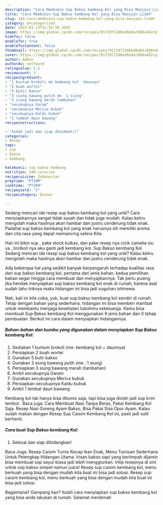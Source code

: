 ```yaml
---
description: "Cara Membikin Sup Bakso kembang Kol yang Bisa Manjain Lidah"
title: "Cara Membikin Sup Bakso kembang Kol yang Bisa Manjain Lidah"
slug: 164-cara-membikin-sup-bakso-kembang-kol-yang-bisa-manjain-lidah
category: Uncategorized
date: 2023-03-13T12:55:50.349Z
image: https://img-global.cpcdn.com/recipes/9172971108ed8a04/680x482cq70/sup-bakso-kembang-kol-foto-resep-utama.jpg
hideToc: false
enableToc: true
enableTocContent: false
thumbnail: https://img-global.cpcdn.com/recipes/9172971108ed8a04/680x482cq70/sup-bakso-kembang-kol-foto-resep-utama.jpg
cover: https://img-global.cpcdn.com/recipes/9172971108ed8a04/680x482cq70/sup-bakso-kembang-kol-foto-resep-utama.jpg
author: Admin
authorAv: notfound
ratingvalue: 3.5
reviewcount: 3
recipeingredient:
- "1 kuntum brokoli me kembang kol  daunnya"
- "2 buah wortel"
- "5 butir bakso"
- "3 siung bawang putih me  1 siung"
- "3 siung bawang merah tambahan"
- "secukupnya Garam"
- "secukupnya Merica bubuk"
- "secukupnya Kaldu bubuk"
- "1 lembat daun bawang"
recipeinstructions:

- "Sudah jadi dan siap dinikmati!"
categories:
- Resep
tags:
- sup
- bakso
- kembang

katakunci: sup bakso kembang 
nutrition: 249 calories
recipecuisine: Indonesian
preptime: "PT29M"
cooktime: "PT36M"
recipeyield: "2"
recipecategory: Dinner

---
```





Sedang mencari ide resep sup bakso kembang kol yang unik? Cara menyiapkannya sangat tidak susah dan tidak juga mudah. Kalau keliru mengolah maka hasilnya akan hambar dan justru cenderung tidak enak. Padahal sup bakso kembang kol yang enak harusnya sih memiliki aroma dan cita rasa yang dapat memancing selera Kita.





Hari ini bikin sup , pake stock kulkas, dan pake resep nya cicik camelia siu va , brolkoli nya aku ganti jadi kembang kol. Sup Bakso kembang Kol Sedang mencari ide resep sup bakso kembang kol yang unik? Kalau keliru mengolah maka hasilnya akan hambar dan justru cenderung tidak enak.

Ada beberapa hal yang sedikit banyak berpengaruh terhadap kualitas rasa dari sup bakso kembang kol, pertama dari jenis bahan, kedua pemilihan bahan segar hingga cara membuat dan menyajikannya. Tak perlu pusing jika hendak menyiapkan sup bakso kembang kol enak di rumah, karena asal sudah tahu triknya maka hidangan ini bisa jadi suguhan istimewa.






Nah, kali ini kita coba, yuk, buat sup bakso kembang kol sendiri di rumah. Tetap dengan bahan yang sederhana, hidangan ini bisa memberi manfaat untuk membantu menjaga kesehatan tubuhmu sekeluarga. Kamu bisa membuat Sup Bakso kembang Kol menggunakan 9 jenis bahan dan 0 tahap pembuatan. Berikut ini cara dalam menyiapkan hidangannya.

<!--inarticleads1-->

##### Bahan-bahan dan bumbu yang digunakan dalam menyiapkan Sup Bakso kembang Kol:

1. Sediakan 1 kuntum brokoli (me: kembang kol + daunnya)
1. Persiapkan 2 buah wortel
1. Gunakan 5 butir bakso
1. Gunakan 3 siung bawang putih (me : 1 siung)
1. Persiapkan 3 siung bawang merah (tambahan)
1. Ambil secukupnya Garam
1. Gunakan secukupnya Merica bubuk
1. Persiapkan secukupnya Kaldu bubuk
1. Ambil 1 lembat daun bawang


Kembang kol tak hanya bisa ditumis saja, tapi bisa juga diolah jadi sup krim lembut.. Baca juga: Cara Membuat Nasi Tanpa Beras, Pakai Kembang Kol Saja. Resep Nasi Goreng Ayam Bakso, Bisa Pakai Sisa Opor Ayam. Kalau sudah makan dengan Resep Sup Caisim Kembang Kol ini, pasti jadi sulit berhenti. 

<!--inarticleads2-->

##### Cara buat Sup Bakso kembang Kol:


1. Selesai dan siap dihidangkan!

Baca Juga: Resep Caisim Tumis Kecap Ikan Enak, Menu Tumisan Sederhana Untuk Pelengkap Hidangan Utama. Irisan bakso sapi yang berlimpah dijamin bisa membuat sop sayur biasa jadi lebih menggiurkan. Intip resepnya di sini untuk sop bakso simpel namun juara! Resep sup caisim kembang kol, menu berkuah yang bisa dengan mudah kita buat ini bisa jadi solusi. Resep sup caisim kembang kol, menu berkuah yang bisa dengan mudah kita buat ini bisa jadi solusi. 

Bagaimana? Gampang kan? Itulah cara menyiapkan sup bakso kembang kol yang bisa anda lakukan di rumah. Selamat menikmati
